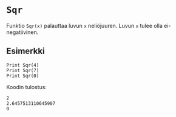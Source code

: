 `Sqr`
==========

Funktio `Sqr(x)` palauttaa luvun `x` neliöjuuren. Luvun `x` tulee olla ei-negatiivinen.

Esimerkki
----------

    Print Sqr(4)
    Print Sqr(7)
    Print Sqr(0)
    
Koodin tulostus:

    2
    2.6457513110645907
    0